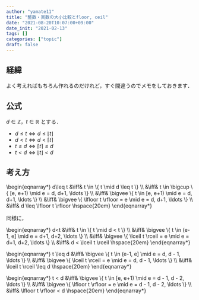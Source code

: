 ```yaml
---
author: "yamate11"
title: "整数・実数の大小比較とfloor, ceil"
date: "2021-08-20T10:07:00+09:00"
date_init: "2021-02-13"
tags: []
categories: ["topic"]
draft: false
---
```

## 経緯

よく考えればもちろん作れるのだけれど，すぐ間違うのでメモをしておきます．

## 公式

$d \in \mathbb{Z}$，$t \in \mathbb{R}$ とする．

* $d \leq t \iff d \leq \lfloor t \rfloor$
* $d < t \iff d < \lceil t \rceil$
* $t \leq d \iff \lceil t \rceil \leq d$
* $t < d \iff \lfloor t \rfloor < d$

## 考え方

\begin{eqnarray*}
d\leq t 
    &\iff& t \in \\{ t \mid d \leq t \\} \\\\
    &\iff& t \in \bigcup \\{ [e, e+1) \mid e = d, d+1, \ldots \\} \\\\
    &\iff& \bigvee \\{ t \in [e, e+1) \mid e = d, d+1, \ldots \\} \\\\
    &\iff& \bigvee \\{ \lfloor t \rfloor = e \mid e = d, d+1, \ldots \\} \\\\
    &\iff& d \leq \lfloor t \rfloor \hspace{20em}
\end{eqnarray*}

同様に，

\begin{eqnarray*}
d<t &\iff& t \in \\{ t \mid d < t \\} \\\\
    &\iff& \bigvee \\{ t \in (e-1, e] \mid e = d+1, d+2, \ldots \\} \\\\
    &\iff& \bigvee \\{ \lceil t \rceil = e \mid e = d+1, d+2, \ldots \\} \\\\
    &\iff& d < \lceil t \rceil \hspace{20em}
\end{eqnarray*}

\begin{eqnarray*}
t \leq d
    &\iff& \bigvee \\{ t \in (e-1, e] \mid e = d, d - 1, \ldots \\} \\\\
    &\iff& \bigvee \\{ \lceil t \rceil = e \mid e = d, d - 1, \ldots \\} \\\\
    &\iff& \lceil t \rceil \leq d \hspace{20em}
\end{eqnarray*}

\begin{eqnarray*}
t < d
    &\iff& \bigvee \\{ t \in [e, e+1) \mid e = d - 1, d - 2, \ldots \\} \\\\
    &\iff& \bigvee \\{ \lfloor t \rfloor = e \mid e = d - 1, d - 2, \ldots \\} \\\\
    &\iff& \lfloor t \rfloor < d \hspace{20em}
\end{eqnarray*}



